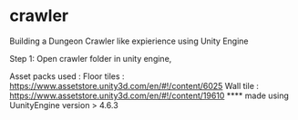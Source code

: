 # crawler
Building a Dungeon Crawler like expierience using Unity Engine

Step 1: Open crawler folder in unity engine,

Asset packs used :
Floor tiles : https://www.assetstore.unity3d.com/en/#!/content/6025
Wall tile   : https://www.assetstore.unity3d.com/en/#!/content/19610
**** made using UunityEngine version > 4.6.3
